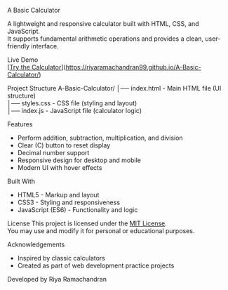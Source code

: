  A Basic Calculator

A lightweight and responsive calculator built with HTML, CSS, and JavaScript.  
It supports fundamental arithmetic operations and provides a clean, user-friendly interface.
 
 Live Demo  
[[Try the Calculator](https://riya99ramachandran.github.io/A-Basic-Calculator/)](https://riyaramachandran99.github.io/A-Basic-Calculator/)

Project Structure
A-Basic-Calculator/
│── index.html   - Main HTML file (UI structure)  
│── styles.css   - CSS file (styling and layout)  
│── index.js     - JavaScript file (calculator logic)  

Features
- Perform addition, subtraction, multiplication, and division  
- Clear (C) button to reset display  
- Decimal number support  
- Responsive design for desktop and mobile  
- Modern UI with hover effects  

Built With
- HTML5 - Markup and layout  
- CSS3 - Styling and responsiveness  
- JavaScript (ES6) - Functionality and logic  

License
This project is licensed under the [MIT License](LICENSE).  
You may use and modify it for personal or educational purposes.  

Acknowledgements
- Inspired by classic calculators  
- Created as part of web development practice projects  

Developed by Riya Ramachandran
